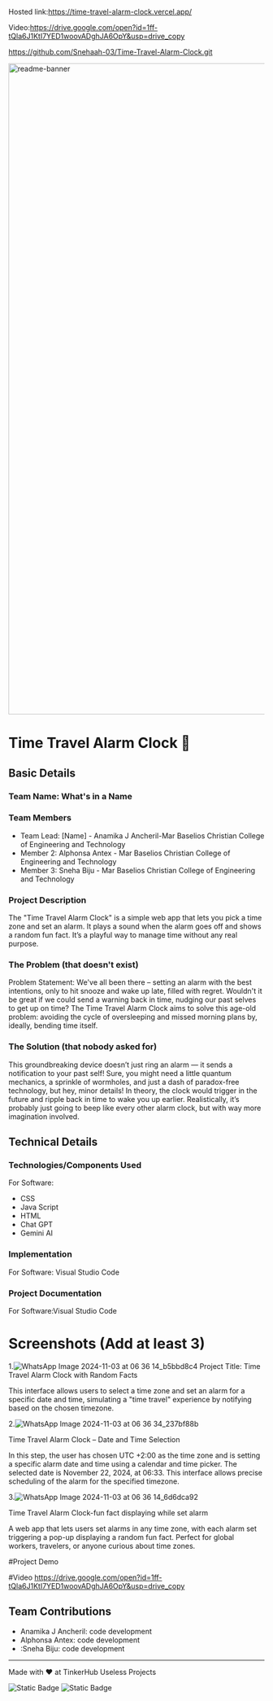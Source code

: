 Hosted link:https://time-travel-alarm-clock.vercel.app/

Video:https://drive.google.com/open?id=1ff-tQla6J1KtI7YED1woovADghJA6OpY&usp=drive_copy

https://github.com/Snehaah-03/Time-Travel-Alarm-Clock.git



<img width="1280" alt="readme-banner" src="https://github.com/user-attachments/assets/35332e92-44cb-425b-9dff-27bcf1023c6c">


# Time Travel Alarm Clock 🎯


## Basic Details
### Team Name: What's in a Name


### Team Members
- Team Lead: [Name] - Anamika J Ancheril-Mar Baselios Christian College of Engineering and Technology
- Member 2: Alphonsa Antex - Mar Baselios Christian College of Engineering and Technology
- Member 3: Sneha Biju - Mar Baselios Christian College of Engineering and Technology

### Project Description
The "Time Travel Alarm Clock" is a simple web app that lets you pick a time zone and set an alarm.
It plays a sound when the alarm goes off and shows a random fun fact. It’s a playful way to manage time without any real purpose.

### The Problem (that doesn't exist)
Problem Statement:
We've all been there – setting an alarm with the best intentions,
only to hit snooze and wake up late, filled with regret.
Wouldn't it be great if we could send a warning back in time,
nudging our past selves to get up on time? The Time Travel Alarm Clock aims to solve this age-old problem: 
avoiding the cycle of oversleeping and missed morning plans by, ideally, bending time itself.



### The Solution (that nobody asked for)
This groundbreaking device doesn’t just ring an alarm — it sends a notification to your past self!
Sure, you might need a little quantum mechanics, a sprinkle of wormholes, and just a dash of paradox-free technology,
but hey, minor details! In theory, the clock would trigger in the future and ripple back in time to wake you up earlier.
Realistically, it’s probably just going to beep like every other alarm clock, but with way more imagination involved.

## Technical Details
### Technologies/Components Used
For Software:
- CSS
- Java Script
- HTML
- Chat GPT
- Gemini AI
  
### Implementation
For Software:
Visual Studio Code

### Project Documentation
For Software:Visual Studio Code

# Screenshots (Add at least 3)
1.![WhatsApp Image 2024-11-03 at 06 36 14_b5bbd8c4](https://github.com/user-attachments/assets/5059b865-524d-4f4b-b297-d82940d7706a)
   Project Title: Time Travel Alarm Clock with Random Facts

   This interface allows users to select a time zone and set an alarm for a specific date and time,
   simulating a "time travel" experience by notifying based on the chosen timezone. 


2.![WhatsApp Image 2024-11-03 at 06 36 34_237bf88b](https://github.com/user-attachments/assets/3618d144-b5e9-431c-b9d7-33aab0cefc55)

Time Travel Alarm Clock – Date and Time Selection

In this step, the user has chosen UTC +2:00 as the time zone and is setting a specific alarm date and time using a calendar and time picker.
The selected date is November 22, 2024, at 06:33. This interface allows precise scheduling of the alarm for the specified timezone.

3.![WhatsApp Image 2024-11-03 at 06 36 14_6d6dca92](https://github.com/user-attachments/assets/3b61ba9b-dbc5-4dcd-aa42-51d21eb1e8f1)

   Time Travel Alarm Clock-fun fact displaying while set alarm

 A web app that lets users set alarms in any time zone, with each alarm set triggering a pop-up displaying a random fun fact.
 Perfect for global workers, travelers, or anyone curious about time zones.

 #Project Demo

 #Video
 https://drive.google.com/open?id=1ff-tQla6J1KtI7YED1woovADghJA6OpY&usp=drive_copy


## Team Contributions
- Anamika J Ancheril: code development
- Alphonsa Antex: code development
- :Sneha Biju: code development

---
Made with ❤️ at TinkerHub Useless Projects 

![Static Badge](https://img.shields.io/badge/TinkerHub-24?color=%23000000&link=https%3A%2F%2Fwww.tinkerhub.org%2F)
![Static Badge](https://img.shields.io/badge/UselessProject--24-24?link=https%3A%2F%2Fwww.tinkerhub.org%2Fevents%2FQ2Q1TQKX6Q%2FUseless%2520Projects)


